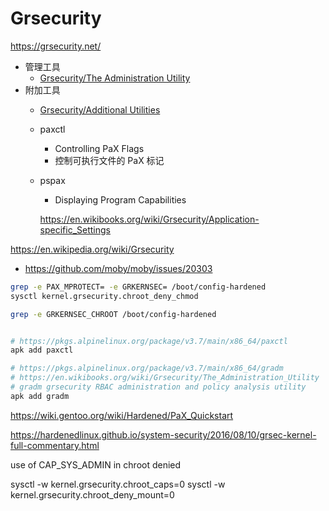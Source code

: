 # Grsecurity

https://grsecurity.net/

* 管理工具
  * [Grsecurity/The Administration Utility](https://en.wikibooks.org/wiki/Grsecurity/The_Administration_Utility)
* 附加工具
  * [Grsecurity/Additional Utilities](https://en.wikibooks.org/wiki/Grsecurity/Additional_Utilities)
  * paxctl
    * Controlling PaX Flags
    * 控制可执行文件的 PaX 标记
  * pspax
    * Displaying Program Capabilities

    https://en.wikibooks.org/wiki/Grsecurity/Application-specific_Settings

https://en.wikipedia.org/wiki/Grsecurity

* https://github.com/moby/moby/issues/20303

```bash
grep -e PAX_MPROTECT= -e GRKERNSEC= /boot/config-hardened
sysctl kernel.grsecurity.chroot_deny_chmod

grep -e GRKERNSEC_CHROOT /boot/config-hardened


# https://pkgs.alpinelinux.org/package/v3.7/main/x86_64/paxctl
apk add paxctl

# https://pkgs.alpinelinux.org/package/v3.7/main/x86_64/gradm
# https://en.wikibooks.org/wiki/Grsecurity/The_Administration_Utility
# gradm grsecurity RBAC administration and policy analysis utility
apk add gradm
```


https://wiki.gentoo.org/wiki/Hardened/PaX_Quickstart

https://hardenedlinux.github.io/system-security/2016/08/10/grsec-kernel-full-commentary.html

use of CAP_SYS_ADMIN in chroot denied

sysctl -w kernel.grsecurity.chroot_caps=0
sysctl -w kernel.grsecurity.chroot_deny_mount=0



